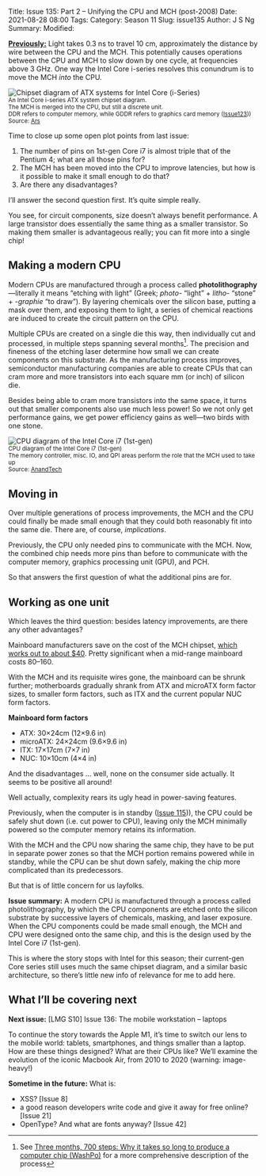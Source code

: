 Title: Issue 135: Part 2 – Unifying the CPU and MCH (post-2008)
Date: 2021-08-28 08:00
Tags: 
Category: Season 11
Slug: issue135
Author: J S Ng
Summary: 
Modified: 

[**Previously:**](https://buttondown.email/laymansguide/archive/) Light takes 0.3 ns to travel 10 cm, approximately the distance by wire between the CPU and the MCH. This potentially causes operations between the CPU and MCH to slow down by one cycle, at frequencies above 3 GHz. One way the Intel Core i-series resolves this conundrum is to move the MCH *into* the CPU.

![Chipset diagram of ATX systems for Intel Core (i-Series)]({attach}/season11/issue134/issue134_02.gif)<br />
<small>An Intel Core i-series ATX system chipset diagram.<br />The MCH is merged into the CPU, but still a discrete unit.<br />DDR refers to computer memory, while GDDR refers to graphics card memory ([Issue123]({filename}/season10/issue123/issue123.md)))<br />Source: [Ars](https://arstechnica.com/gadgets/2009/09/intel-launches-all-new-pc-architecture-with-core-i5i7-cpus/)</small>

Time to close up some open plot points from last issue:

1. The number of pins on 1st-gen Core i7 is almost triple that of the Pentium 4; what are all those pins for?
2. The MCH has been moved into the CPU to improve latencies, but how is it possible to make it small enough to do that?
3. Are there any disadvantages?

I’ll answer the second question first. It’s quite simple really.

You see, for circuit components, size doesn’t always benefit performance. A large transistor does essentially the same thing as a smaller transistor. So making them smaller is advantageous really; you can fit more into a single chip!

## Making a modern CPU

Modern CPUs are manufactured through a process called **photolithography**—literally it means “etching with light” (Greek; _photo-_ “light” + _litho-_ “stone” + _-graphie_ “to draw”). By layering chemicals over the silicon base, putting a mask over them, and exposing them to light, a series of chemical reactions are induced to create the circuit pattern on the CPU.

Multiple CPUs are created on a single die this way, then individually cut and processed, in multiple steps spanning several months[^1]. The precision and fineness of the etching laser determine how small we can create components on this substrate. As the manufacturing process improves, semiconductor manufacturing companies are able to create CPUs that can cram more and more transistors into each square mm (or inch) of silicon die.

[^1]: See [Three months, 700 steps: Why it takes so long to produce a computer chip (WashPo)](https://www.washingtonpost.com/technology/2021/07/07/making-semiconductors-is-hard/) for a more comprehensive description of the process

Besides being able to cram more transistors into the same space, it turns out that smaller components also use much less power! So we not only get performance gains, we get power efficiency gains as well—two birds with one stone.

![CPU diagram of the Intel Core i7 (1st-gen)]({attach}/season11/issue135/issue135_01.jpg)<br />
<small>CPU diagram of the Intel Core i7 (1st-gen)<br />The memory controller, misc. IO, and QPI areas perform the role that the MCH used to take up<br />Source: [AnandTech](https://www.anandtech.com/print/2658/)</small>

## Moving in

Over multiple generations of process improvements, the MCH and the CPU could finally be made small enough that they could both reasonably fit into the same die. There are, of course, *implications*.

Previously, the CPU only needed pins to communicate with the MCH. Now, the combined chip needs more pins than before to communicate with the computer memory, graphics processing unit (GPU), and PCH.

So that answers the first question of what the additional pins are for.

## Working as one unit

Which leaves the third question: besides latency improvements, are there any other advantages?

Mainboard manufacturers save on the cost of the MCH chipset, [which works out to about $40](https://www.anandtech.com/show/2824). Pretty significant when a mid-range mainboard costs $80–$160.

With the MCH and its requisite wires gone, the mainboard can be shrunk further; motherboards gradually shrank from ATX and microATX form factor sizes, to smaller form factors, such as ITX and the current popular NUC form factors.

**Mainboard form factors**

- ATX: 30×24cm (12×9.6 in)
- microATX: 24×24cm (9.6×9.6 in)
- ITX: 17×17cm (7×7 in)
- NUC: 10×10cm (4×4 in)

And the disadvantages ... well, none on the consumer side actually. It seems to be positive all around!

Well actually, complexity rears its ugly head in power-saving features.

Previously, when the computer is in standby ([Issue 115]({filename}/season9/issue115/issue115.md))), the CPU could be safely shut down (i.e. cut power to CPU), leaving only the MCH minimally powered so the computer memory retains its information.

With the MCH and the CPU now sharing the same chip, they have to be put in separate power zones so that the MCH portion remains powered while in standby, while the CPU can be shut down safely, making the chip more complicated than its predecessors.

But that is of little concern for us layfolks.

**Issue summary:** A modern CPU is manufactured through a process called photolithography, by which the CPU components are etched onto the silicon substrate by successive layers of chemicals, masking, and laser exposure. When the CPU components could be made small enough, the MCH and CPU were designed onto the same chip, and this is the design used by the Intel Core i7 (1st-gen).

This is where the story stops with Intel for this season; their current-gen Core series still uses much the same chipset diagram, and a similar basic architecture, so there’s little new info of relevance for me to add here.

## What I’ll be covering next

**Next issue:** [LMG S10] Issue 136: The mobile workstation – laptops

To continue the story towards the Apple M1, it’s time to switch our lens to the mobile world: tablets, smartphones, and things smaller than a laptop. How are these things designed? What are their CPUs like? We’ll examine the evolution of the iconic Macbook Air, from 2010 to 2020 (warning: image-heavy!)

**Sometime in the future:** What is:

- XSS? [Issue 8]
- a good reason developers write code and give it away for free online? [Issue 21]
- OpenType? And what are fonts anyway? [Issue 42]

